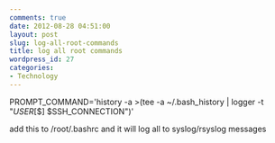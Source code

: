 ```yaml
---
comments: true
date: 2012-08-28 04:51:00
layout: post
slug: log-all-root-commands
title: log all root commands
wordpress_id: 27
categories:
- Technology
---
```


PROMPT_COMMAND='history -a >(tee -a ~/.bash_history | logger -t "$USER[$$] $SSH_CONNECTION")'




add this to /root/.bashrc and it will log all to syslog/rsyslog messages

